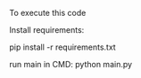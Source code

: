 To execute this code 

Install requirements:

pip install -r requirements.txt

run main in CMD: python main.py